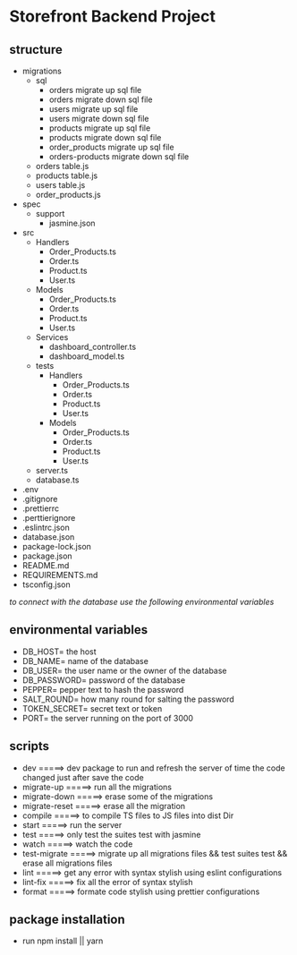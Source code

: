 # Storefront Backend Project

## **structure**
* migrations
  - sql
    * orders migrate up sql file
    * orders migrate down sql file
    * users migrate up sql file
    * users migrate down sql file
    * products migrate up sql file
    * products migrate down sql file
    * order_products migrate up sql file
    * orders-products migrate down sql file
  - orders table.js
  - products table.js
  - users table.js
  - order_products.js
* spec
  - support
    * jasmine.json
* src 
  - Handlers
    * Order_Products.ts
    * Order.ts
    * Product.ts
    * User.ts
  - Models
    * Order_Products.ts
    * Order.ts
    * Product.ts
    * User.ts
  - Services
    * dashboard_controller.ts
    * dashboard_model.ts
  - tests
    * Handlers
      - Order_Products.ts
      - Order.ts
      - Product.ts
      - User.ts
    * Models
      - Order_Products.ts
      - Order.ts
      - Product.ts
      - User.ts
  - server.ts
  - database.ts
* .env
* .gitignore
* .prettierrc
* .perttierignore
* .eslintrc.json
* database.json
* package-lock.json
* package.json
* README.md
* REQUIREMENTS.md
* tsconfig.json

*to connect with the database use the following environmental variables*
## **environmental variables**
- DB_HOST= the host 
- DB_NAME= name of the database
- DB_USER= the user name or the owner of the database
- DB_PASSWORD= password of the database
- PEPPER= pepper text to hash the password
- SALT_ROUND= how many round for salting the password
- TOKEN_SECRET= secret text or token
- PORT= the server running on the port of 3000

## **scripts**
- dev             =====> dev package to run and refresh the server of time the code changed just after save the code
- migrate-up      =====> run all the migrations 
- migrate-down    =====> erase some of the migrations
- migrate-reset   =====> erase all the migration
- compile         =====> to compile TS files to JS files into dist Dir
- start           =====> run the server
- test            =====> only test the suites test with jasmine
- watch           =====> watch the code 
- test-migrate    =====> migrate up all migrations files && test suites test && erase all migrations files
- lint            =====> get any error with syntax stylish using eslint configurations
- lint-fix        =====> fix all the error of syntax stylish
- format          =====> formate code stylish using prettier configurations

## **package installation**
- run npm install || yarn 